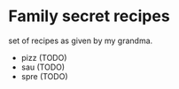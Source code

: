 # Family secret recipes


set of recipes as given by my grandma.

- pizz (TODO) 
- sau (TODO)
- spre (TODO)
